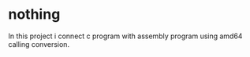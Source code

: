 nothing
=====

In this project i connect c program with assembly program
using amd64 calling conversion.
